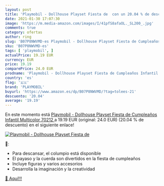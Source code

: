 ```yaml
---
layout: post
title: 'Playmobil - Dollhouse Playset Fiesta de  con un 20.04 % de descuento'
date: 2021-01-30 17:07:30
image: 'https://m.media-amazon.com/images/I/41pfS8afaOL._SL200_.jpg'
comments: true
category: ofertas
author: ring
slug: 'B07P8NWVMD-es Playmobil - Dollhouse Playset Fiesta de Cumpleaños...'
sku: 'B07P8NWVMD-es'
tags: [ 'playmobil', ]
actualPrice: 19.19 EUR
currency: EUR
price: 19.19
comparePrice: 24.0 EUR
prodname: 'Playmobil - Dollhouse Playset Fiesta de Cumpleaños Infantil  Multicolor  70212 '
country: 'es'
flag: '🇪🇸'
brand: 'PLAYMOBIL'
buyurl: 'https://www.amazon.es/dp/B07P8NWVMD/?tag=tolees-21'
descuento: '20.04'
average: '19.19'
---
```


En este momento está [Playmobil - Dollhouse Playset Fiesta de Cumpleaños Infantil  Multicolor  70212 ](https://www.amazon.es/dp/B07P8NWVMD/?tag=tolees-21) a 19.19 EUR (original: 24.0 EUR) (20.04 %  de descuento) en el siguiente enlace!

[![Playmobil - Dollhouse Playset Fiesta de ](https://m.media-amazon.com/images/I/41pfS8afaOL._SL200_.jpg)](https://www.amazon.es/dp/B07P8NWVMD/?tag=tolees-21)

🔎:

- Para descansar, el columpio está disponible
- El payaso y la cuerda son divertidos en la fiesta de cumpleaños
- Incluye figuras y varios accesorios
- Desarrolla la imaginación y la creatividad

[🛒 Aquí!!!](https://www.amazon.es/dp/B07P8NWVMD/?tag=tolees-21)
